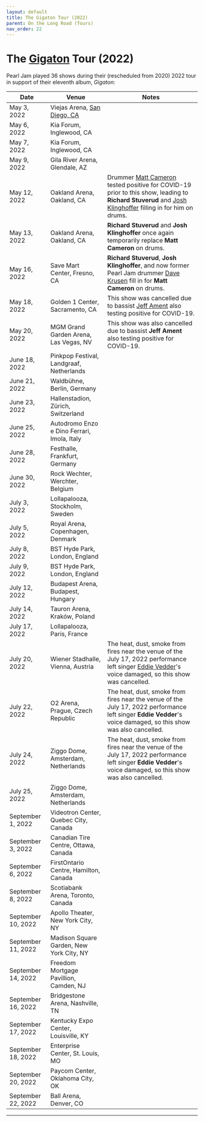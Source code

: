 ```yaml
---
layout: default
title: The Gigaton Tour (2022)
parent: On the Long Road (Tours)
nav_order: 22
--- 
```


# The [Gigaton](https://pearljamopedia.ml/docs/Albums/Studio/Gigaton) Tour (2022)

Pearl Jam played 36 shows during their (rescheduled from 2020) 2022 tour in support of their eleventh album, *Gigaton*:

| Date | Venue | Notes |
| ---- | ----- | ----- |
| May 3, 2022 | Viejas Arena, [San Diego, CA](https://pearljamopedia.ml/docs/Notable-Mentions/Locations/San-Diego) | |
| May 6, 2022 | Kia Forum, Inglewood, CA | |
| May 7, 2022 | Kia Forum, Inglewood, CA | |
| May 9, 2022 | Gila River Arena, Glendale, AZ | |
| May 12, 2022 | Oakland Arena, Oakland, CA | Drummer [Matt Cameron](https://pearljamopedia.ml/docs/Notable-Mentions/Current-Members/Matt-Cameron) tested positive for COVID-19 prior to this show, leading to **Richard Stuverud** and [Josh Klinghoffer](https://pearljamopedia.ml/docs/Notable-Mentions/Current-Members/Josh-Klinghoffer) filling in for him on drums.
| May 13, 2022 | Oakland Arena, Oakland, CA | **Richard Stuverud** and **Josh Klinghoffer** once again temporarily replace **Matt Cameron** on drums.
| May 16, 2022 | Save Mart Center, Fresno, CA | **Richard Stuverud**, **Josh Klinghoffer**, and now former Pearl Jam drummer [Dave Krusen](https://pearljamopedia.ml/docs/Notable-Mentions/Past-Members/Dave-Krusen) fill in for **Matt Cameron** on drums.
| May 18, 2022 | Golden 1 Center, Sacramento, CA | This show was cancelled due to bassist [Jeff Ament](https://pearljamopedia.ml/docs/Notable-Mentions/Current-Members/Jeff-Ament) also testing positive for COVID-19.
| May 20, 2022 | MGM Grand Garden Arena, Las Vegas, NV | This show was also cancelled due to bassist **Jeff Ament** also testing positive for COVID-19.
| June 18, 2022 | Pinkpop Festival, Landgraaf, Netherlands | |
| June 21, 2022 | Waldbühne, Berlin, Germany | |
| June 23, 2022 | Hallenstadion, Zürich, Switzerland | |
| June 25, 2022 | Autodromo Enzo e Dino Ferrari, Imola, Italy | |
| June 28, 2022 | Festhalle, Frankfurt, Germany | |
| June 30, 2022 | Rock Wechter, Werchter, Belgium | |
| July 3, 2022 | Lollapalooza, Stockholm, Sweden | |
| July 5, 2022 | Royal Arena, Copenhagen, Denmark | |
| July 8, 2022 | BST Hyde Park, London, England | |
| July 9, 2022 | BST Hyde Park, London, England | |
| July 12, 2022 | Budapest Arena, Budapest, Hungary | |
| July 14, 2022 | Tauron Arena, Kraków, Poland | |
| July 17, 2022 | Lollapalooza, Paris, France | |
| July 20, 2022 | Wiener Stadhalle, Vienna, Austria | The heat, dust, smoke from fires near the venue of the July 17, 2022 performance left singer [Eddie Vedder](https://pearljamopedia.ml/docs/Notable-Mentions/Current-Members/Eddie-Vedder)'s voice damaged, so this show was cancelled.
| July 22, 2022 | O2 Arena, Prague, Czech Republic | The heat, dust, smoke from fires near the venue of the July 17, 2022 performance left singer **Eddie Vedder**'s voice damaged, so this show was also cancelled.
| July 24, 2022 | Ziggo Dome, Amsterdam, Netherlands | The heat, dust, smoke from fires near the venue of the July 17, 2022 performance left singer **Eddie Vedder**'s voice damaged, so this show was also cancelled.
| July 25, 2022 | Ziggo Dome, Amsterdam, Netherlands | |
| September 1, 2022 | Videotron Center, Quebec City, Canada | |
| September 3, 2022 | Canadian Tire Centre, Ottawa, Canada | |
| September 6, 2022 | FirstOntario Centre, Hamilton, Canada | |
| September 8, 2022 | Scotiabank Arena, Toronto, Canada | |
| September 10, 2022 | Apollo Theater, New York City, NY | |
| September 11, 2022 | Madison Square Garden, New York City, NY | |
| September 14, 2022 | Freedom Mortgage Pavillion, Camden, NJ | |
| September 16, 2022 | Bridgestone Arena, Nashville, TN | |
| September 17, 2022 | Kentucky Expo Center, Louisville, KY | |
| September 18, 2022 | Enterprise Center, St. Louis, MO | |
| September 20, 2022 | Paycom Center, Oklahoma City, OK | |
| September 22, 2022 | Ball Arena, Denver, CO | |

---------------------------------------------------------------------------------
